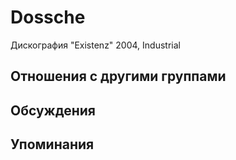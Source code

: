 # Dossche

Дискография
"Existenz" 2004, Industrial

## Отношения с другими группами


## Обсуждения


## Упоминания

